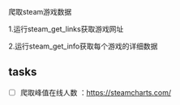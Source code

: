 爬取steam游戏数据

1.运行steam_get_links获取游戏网址

2.运行steam_get_info获取每个游戏的详细数据


## tasks
- [ ] 爬取峰值在线人数 ：https://steamcharts.com/